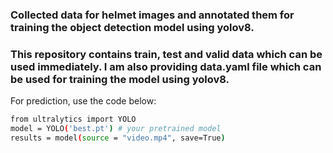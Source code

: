 ### Collected data for helmet images and annotated them for training the object detection model using yolov8.
### This repository contains train, test and valid data which can be used immediately. I am also providing data.yaml file which can be used for training the model using yolov8.

For prediction, use the code below:
```bash
from ultralytics import YOLO
model = YOLO('best.pt') # your pretrained model
results = model(source = "video.mp4", save=True)
```

